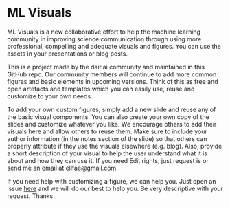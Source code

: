 # ML Visuals

ML Visuals is a new collaborative effort to help the machine learning community in improving science communication through using more professional, compelling and adequate visuals and figures. You can use the assets in your presentations or blog posts.

This is a project made by the dair.ai community and maintained in this GitHub repo. Our community members will continue to add more common figures and basic elements in upcoming versions. Think of this as free and open artefacts and templates which you can easily use, reuse and customize to your own needs.

To add your own custom figures, simply add a new slide and reuse any of the basic visual components. You can also create your own copy of the slides and customize whatever you like. We encourage others to add their visuals here and allow others to reuse them. Make sure to include your author information (in the notes section of the slide) so that others can properly attribute if they use the visuals elsewhere (e.g. blog). Also, provide a short description of your visual to help the user understand what it is about and how they can use it. If you need Edit rights, just request is or send me an email at ellfae@gmail.com.


If you need help with customizing a figure, we can help you. Just open an issue [here](https://github.com/dair-ai/visuals/issues/new) and we will do our best to help you. Be very descriptive with your request. Thanks.

